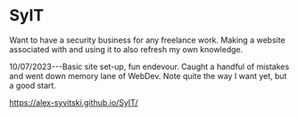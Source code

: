 # SyIT
Want to have a security business for any freelance work. Making a website associated with and using it to also refresh my own knowledge.

10/07/2023---Basic site set-up, fun endevour. Caught a handful of mistakes and went down memory lane of WebDev. Note quite the way I want yet, but a good start.


https://alex-syvitski.github.io/SyIT/

